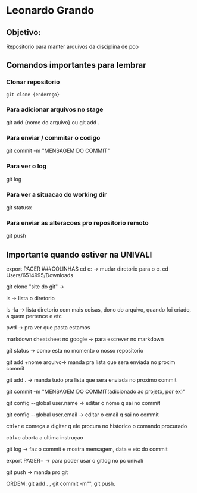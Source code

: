 # Leonardo Grando

## Objetivo:
Repositorio para manter arquivos da disciplina de poo

## Comandos importantes para lembrar

### Clonar repositorio
```
git clone {endereço}
```
### Para adicionar arquivos no stage
git add {nome do arquivo}
ou
git add .

### Para enviar / commitar o codigo
git commit -m "MENSAGEM DO COMMIT"

### Para ver o log
git log

### Para ver a situacao do working dir
git statusx

### Para enviar as alteracoes pro repositorio remoto
git push

## Importante quando estiver na UNIVALI 
export PAGER
###COLINHAS
cd c: -> mudar diretorio para o c.
cd Users/6514995/Downloads

git clone "site do git" -> 

ls -> lista o diretorio

ls -la -> lista diretorio com mais coisas, dono do arquivo, quando foi criado, a quem pertence e etc

pwd -> pra ver que pasta estamos

markdown cheatsheet no google -> para escrever no markdown

git status -> como esta no momento o nosso repositorio

git add +nome arquivo-> manda pra lista que sera enviada no proxim commit

git add . -> manda tudo pra lista que sera enviada no proximo commit

git commit -m "MENSAGEM DO COMMIT(adicionado ao projeto, por ex)" 

git config --global user.name -> editar o nome q sai no commit

git config --global user.email -> editar o email q sai no commit

ctrl+r e começa a digitar q ele procura no historico o comando procurado

ctrl+c aborta a ultima instruçao 

git log -> faz o commit e mostra mensagem, data e etc do commit 

export PAGER= -> para poder usar o gitlog no pc univali

git push -> manda pro git

ORDEM: 
git add . , git commit -m"", git push.
